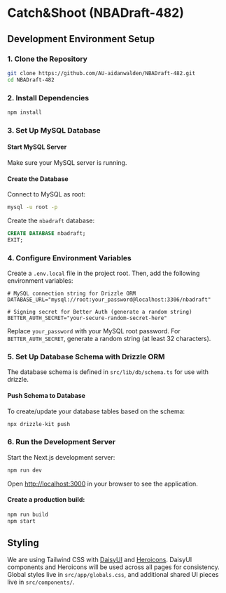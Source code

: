 # Catch&Shoot (NBADraft-482)

## Development Environment Setup

### 1. Clone the Repository

```bash
git clone https://github.com/AU-aidanwalden/NBADraft-482.git
cd NBADraft-482
```

### 2. Install Dependencies

```bash
npm install
```

### 3. Set Up MySQL Database

#### Start MySQL Server

Make sure your MySQL server is running.

#### Create the Database

Connect to MySQL as root:

```bash
mysql -u root -p
```

Create the `nbadraft` database:

```sql
CREATE DATABASE nbadraft;
EXIT;
```

### 4. Configure Environment Variables

Create a `.env.local` file in the project root. Then, add the following environment variables:

```env
# MySQL connection string for Drizzle ORM
DATABASE_URL="mysql://root:your_password@localhost:3306/nbadraft"

# Signing secret for Better Auth (generate a random string)
BETTER_AUTH_SECRET="your-secure-random-secret-here"
```

Replace `your_password` with your MySQL root password. For `BETTER_AUTH_SECRET`, generate a random string (at least 32 characters).

### 5. Set Up Database Schema with Drizzle ORM

The database schema is defined in `src/lib/db/schema.ts` for use with drizzle.

#### Push Schema to Database

To create/update your database tables based on the schema:

```bash
npx drizzle-kit push
```

### 6. Run the Development Server

Start the Next.js development server:

```bash
npm run dev
```

Open [http://localhost:3000](http://localhost:3000) in your browser to see the application.

#### Create a production build:

```bash
npm run build
npm start
```

## Styling

We are using Tailwind CSS with [DaisyUI](https://daisyui.com/docs/intro/) and [Heroicons](https://heroicons.com/). DaisyUI components and Heroicons will be used across all pages for consistency. Global styles live in `src/app/globals.css`, and additional shared UI pieces live in `src/components/`.
